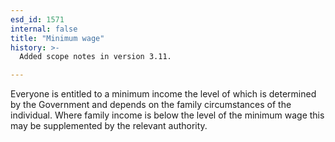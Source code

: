 ```yaml
---
esd_id: 1571
internal: false
title: "Minimum wage"
history: >-
  Added scope notes in version 3.11.

---
```


Everyone is entitled to a minimum income the level of which is determined by the Government and depends on the family circumstances of the individual. Where family income is below the level of the minimum wage this may be supplemented by the relevant authority.

